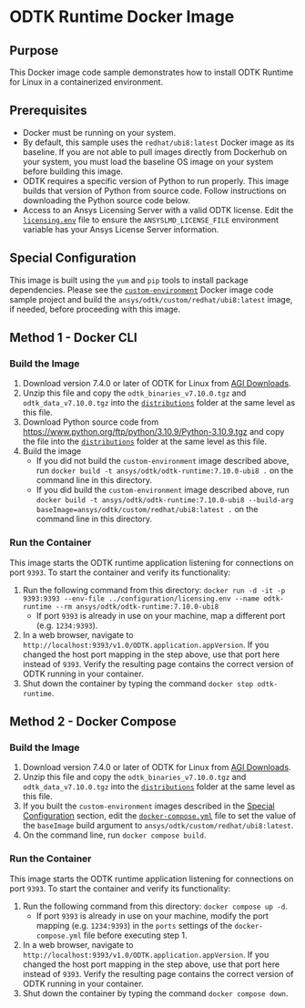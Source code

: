 # ODTK Runtime Docker Image

## Purpose

This Docker image code sample demonstrates how to install ODTK Runtime for Linux in a containerized environment.

## Prerequisites

* Docker must be running on your system.
* By default, this sample uses the `redhat/ubi8:latest` Docker image as its baseline. If you are not able to pull images directly from Dockerhub on your system, you must load the baseline OS image on your system before building this image.
* ODTK requires a specific version of Python to run properly. This image builds that version of Python from source code. Follow instructions on downloading the Python source code below.
* Access to an Ansys Licensing Server with a valid ODTK license. Edit the [`licensing.env`](../configuration/licensing.env) file to ensure the `ANSYSLMD_LICENSE_FILE` environment variable has your Ansys License Server information.

## Special Configuration

This image is built using the `yum` and `pip` tools to install package dependencies. Please see the [`custom-environment`](../custom-environment/README.md) Docker image code sample project and build the `ansys/odtk/custom/redhat/ubi8:latest` image, if needed, before proceeding with this image.

## Method 1 - Docker CLI

### Build the Image

1. Download version 7.4.0 or later of ODTK for Linux from [AGI Downloads](https://support.agi.com/downloads).
2. Unzip this file and copy the `odtk_binaries_v7.10.0.tgz` and `odtk_data_v7.10.0.tgz` into the [`distributions`](./distributions) folder at the same level as this file.
3. Download Python source code from https://www.python.org/ftp/python/3.10.9/Python-3.10.9.tgz and copy the file into the [`distributions`](./distributions) folder at the same level as this file.
4. Build the image
    * If you did not build the `custom-environment` image described above, run `docker build -t ansys/odtk/odtk-runtime:7.10.0-ubi8 .` on the command line in this directory.
    * If you did build the `custom-environment` image described above, run `docker build -t ansys/odtk/odtk-runtime:7.10.0-ubi8 --build-arg baseImage=ansys/odtk/custom/redhat/ubi8:latest .` on the command line in this directory.

### Run the Container

This image starts the ODTK runtime application listening for connections on port `9393`. To start the container and verify its functionality:

1. Run the following command from this directory:
`docker run -d -it -p 9393:9393 --env-file ../configuration/licensing.env --name odtk-runtime --rm ansys/odtk/odtk-runtime:7.10.0-ubi8`
    * If port `9393` is already in use on your machine, map a different port (e.g. `1234:9393`).
2. In a web browser, navigate to `http://localhost:9393/v1.0/ODTK.application.appVersion`. If you changed the host port mapping in the step above, use that port here instead of `9393`. Verify the resulting page contains the correct version of ODTK running in your container.
3. Shut down the container by typing the command `docker stop odtk-runtime`.

## Method 2 - Docker Compose

### Build the Image

1. Download version 7.4.0 or later of ODTK for Linux from [AGI Downloads](https://support.agi.com/downloads).
2. Unzip this file and copy the `odtk_binaries_v7.10.0.tgz` and `odtk_data_v7.10.0.tgz` into the [`distributions`](./distributions) folder at the same level as this file.
3. If you built the `custom-environment` images described in the [Special Configuration](#special-configuration) section, edit the [`docker-compose.yml`](./docker-compose.yml) file to set the value of the `baseImage` build argument to `ansys/odtk/custom/redhat/ubi8:latest`.
4. On the command line, run `docker compose build`.

### Run the Container

This image starts the ODTK runtime application listening for connections on port `9393`. To start the container and verify its functionality:

1. Run the following command from this directory: `docker compose up -d`.
    * If port `9393` is already in use on your machine, modify the port mapping (e.g. `1234:9393`) in the `ports` settings of the `docker-compose.yml` file before executing step 1.
2. In a web browser, navigate to `http://localhost:9393/v1.0/ODTK.application.appVersion`. If you changed the host port mapping in the step above, use that port here instead of `9393`. Verify the resulting page contains the correct version of ODTK running in your container.
3. Shut down the container by typing the command `docker compose down`.
